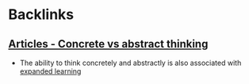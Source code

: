 
# Backlinks
## [Articles - Concrete vs abstract thinking](<Articles - Concrete vs abstract thinking.md>)
- The ability to think concretely and abstractly is also associated with [expanded learning](<expanded learning.md>)

